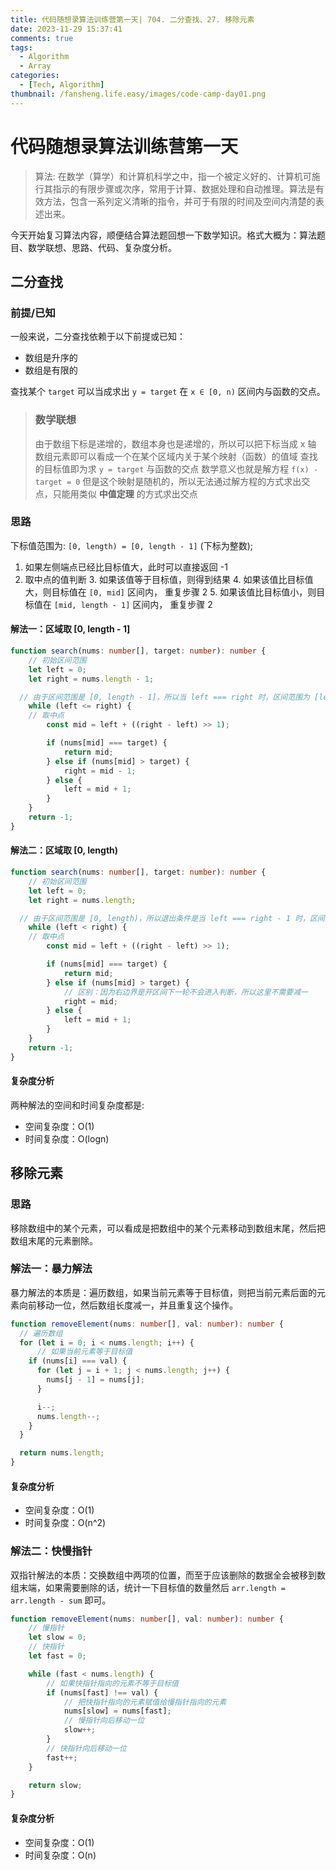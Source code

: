 ```yaml
---
title: 代码随想录算法训练营第一天| 704. 二分查找、27. 移除元素
date: 2023-11-29 15:37:41
comments: true
tags: 
  - Algorithm
  - Array
categories:
  - [Tech, Algorithm]
thumbnail: /fansheng.life.easy/images/code-camp-day01.png
---
```


# 代码随想录算法训练营第一天

> 算法: 在数学（算学）和计算机科学之中，指一个被定义好的、计算机可施行其指示的有限步骤或次序，常用于计算、数据处理和自动推理。算法是有效方法，包含一系列定义清晰的指令，并可于有限的时间及空间内清楚的表述出来。

今天开始复习算法内容，顺便结合算法题回想一下数学知识。格式大概为：算法题目、数学联想、思路、代码、复杂度分析。

## 二分查找

### 前提/已知

一般来说，二分查找依赖于以下前提或已知：

+ 数组是升序的
+ 数组是有限的


查找某个 `target` 可以当成求出 `y = target` 在 `x ∈ [0, n)` 区间内与函数的交点。

> ### 数学联想
> 由于数组下标是递增的，数组本身也是递增的，所以可以把下标当成 x 轴
> 数组元素即可以看成一个在某个区域内关于某个映射（函数）的值域
> 查找的目标值即为求 `y = target` 与函数的交点
> 数学意义也就是解方程 `f(x) - target = 0`
> 但是这个映射是随机的，所以无法通过解方程的方式求出交点，只能用类似 **中值定理** 的方式求出交点

### 思路

下标值范围为: `[0, length) = [0, length - 1]` (下标为整数);

1. 如果左侧端点已经比目标值大，此时可以直接返回 -1
2. 取中点的值判断
   3. 如果该值等于目标值，则得到结果
   4. 如果该值比目标值大，则目标值在 `[0, mid]` 区间内， 重复步骤 2
   5. 如果该值比目标值小，则目标值在 `[mid, length - 1]` 区间内， 重复步骤 2

#### 解法一：区域取 [0, length - 1]

```typescript
function search(nums: number[], target: number): number {
	// 初始区间范围
	let left = 0;
	let right = nums.length - 1;

  // 由于区间范围是 [0, length - 1]，所以当 left === right 时，区间范围为 [left, left]，即只有一个元素
	while (left <= right) {
    // 取中点
		const mid = left + ((right - left) >> 1);

		if (nums[mid] === target) {
			return mid;
		} else if (nums[mid] > target) {
			right = mid - 1;
		} else {
			left = mid + 1;
		}
	}
	return -1;
}
```

#### 解法二：区域取 [0, length)

```typescript
function search(nums: number[], target: number): number {
	// 初始区间范围
	let left = 0;
	let right = nums.length;

  // 由于区间范围是 [0, length)，所以退出条件是当 left === right - 1 时，区间范围为 [left, right)，即只有一个元素
	while (left < right) {
    // 取中点
		const mid = left + ((right - left) >> 1);

		if (nums[mid] === target) {
			return mid;
		} else if (nums[mid] > target) {
			// 区别：因为右边界是开区间下一轮不会进入判断，所以这里不需要减一
			right = mid;
		} else {
			left = mid + 1;
		}
	}
	return -1;
}
```

#### 复杂度分析

两种解法的空间和时间复杂度都是:

+ 空间复杂度：O(1)
+ 时间复杂度：O(logn)

## 移除元素

### 思路

移除数组中的某个元素，可以看成是把数组中的某个元素移动到数组末尾，然后把数组末尾的元素删除。

### 解法一：暴力解法

暴力解法的本质是：遍历数组，如果当前元素等于目标值，则把当前元素后面的元素向前移动一位，然后数组长度减一，并且重复这个操作。

```typescript
function removeElement(nums: number[], val: number): number {
  // 遍历数组
  for (let i = 0; i < nums.length; i++) {
	  // 如果当前元素等于目标值
    if (nums[i] === val) {
      for (let j = i + 1; j < nums.length; j++) {
        nums[j - 1] = nums[j];
      }

      i--;
      nums.length--;
    }
  }

  return nums.length;
}
```

#### 复杂度分析

+ 空间复杂度：O(1)
+ 时间复杂度：O(n^2)

### 解法二：快慢指针

双指针解法的本质：交换数组中两项的位置，而至于应该删除的数据全会被移到数组末端，如果需要删除的话，统计一下目标值的数量然后 `arr.length = arr.length - sum` 即可。

```typescript
function removeElement(nums: number[], val: number): number {
	// 慢指针
	let slow = 0;
	// 快指针
	let fast = 0;

	while (fast < nums.length) {
		// 如果快指针指向的元素不等于目标值
		if (nums[fast] !== val) {
			// 把快指针指向的元素赋值给慢指针指向的元素
			nums[slow] = nums[fast];
			// 慢指针向后移动一位
			slow++;
		}
		// 快指针向后移动一位
		fast++;
	}

	return slow;
}
```

#### 复杂度分析

+ 空间复杂度：O(1)
+ 时间复杂度：O(n)
